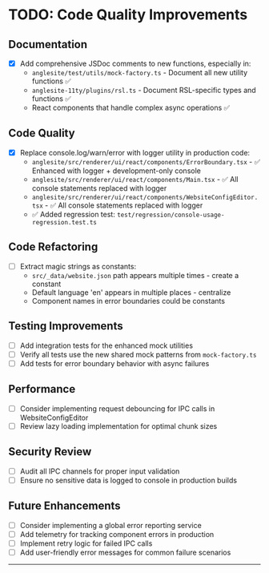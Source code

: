 # TODO: Code Quality Improvements

## Documentation

- [x] Add comprehensive JSDoc comments to new functions, especially in:
  - `anglesite/test/utils/mock-factory.ts` - Document all new utility functions ✅
  - `anglesite-11ty/plugins/rsl.ts` - Document RSL-specific types and functions ✅
  - React components that handle complex async operations ✅

## Code Quality

- [x] Replace console.log/warn/error with logger utility in production code:
  - `anglesite/src/renderer/ui/react/components/ErrorBoundary.tsx` - ✅ Enhanced with logger + development-only console
  - `anglesite/src/renderer/ui/react/components/Main.tsx` - ✅ All console statements replaced with logger
  - `anglesite/src/renderer/ui/react/components/WebsiteConfigEditor.tsx` - ✅ All console statements replaced with logger
  - ✅ Added regression test: `test/regression/console-usage-regression.test.ts`

## Code Refactoring

- [ ] Extract magic strings as constants:
  - `src/_data/website.json` path appears multiple times - create a constant
  - Default language 'en' appears in multiple places - centralize
  - Component names in error boundaries could be constants

## Testing Improvements

- [ ] Add integration tests for the enhanced mock utilities
- [ ] Verify all tests use the new shared mock patterns from `mock-factory.ts`
- [ ] Add tests for error boundary behavior with async failures

## Performance

- [ ] Consider implementing request debouncing for IPC calls in WebsiteConfigEditor
- [ ] Review lazy loading implementation for optimal chunk sizes

## Security Review

- [ ] Audit all IPC channels for proper input validation
- [ ] Ensure no sensitive data is logged to console in production builds

## Future Enhancements

- [ ] Consider implementing a global error reporting service
- [ ] Add telemetry for tracking component errors in production
- [ ] Implement retry logic for failed IPC calls
- [ ] Add user-friendly error messages for common failure scenarios

---
